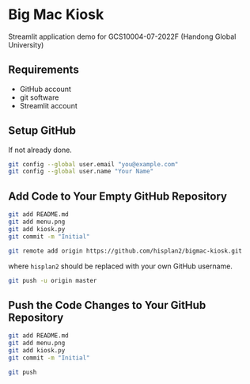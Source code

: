 # Big Mac Kiosk

Streamlit application demo for GCS10004-07-2022F (Handong Global University)

## Requirements

- GitHub account
- git software
- Streamlit account

## Setup GitHub

If not already done.

```bash
git config --global user.email "you@example.com"
git config --global user.name "Your Name"
```

## Add Code to Your Empty GitHub Repository

```bash
git add README.md
git add menu.png
git add kiosk.py
git commit -m "Initial"
```

```bash
git remote add origin https://github.com/hisplan2/bigmac-kiosk.git
```

where `hisplan2` should be replaced with your own GitHub username.

```bash
git push -u origin master
```

## Push the Code Changes to Your GitHub Repository

```bash
git add README.md
git add menu.png
git add kiosk.py
git commit -m "Initial"
```

```bash
git push
```
